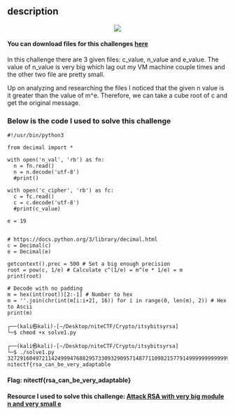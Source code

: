 
## description

<p align="center">
  <img src="https://user-images.githubusercontent.com/106710730/209480410-c2316a90-68da-40e5-ad3a-75214895a08a.png">
</p>

#### You can download files for this challenges [here](https://github.com/vtran0314/niteCTF2022-Write-Up/tree/main/crypto)

In this challenge there are 3 given files: c_value, n_value and e_value.
The value of n_value is very big which lag out my VM machine couple times and the other two file are pretty small.

Up on analyzing and researching the files I noticed that the given n value is it greater than the value of m^e. Therefore, we can take a cube root of c and get the original message.


### Below is the code I used to solve this challenge

```
#!/usr/bin/python3

from decimal import *

with open('n_val', 'rb') as fn:
  n = fn.read()
  n = n.decode('utf-8')
  #print()

with open('c_cipher', 'rb') as fc:
  c = fc.read()
  c = c.decode('utf-8')
  #print(c_value)
  
e = 19


# https://docs.python.org/3/library/decimal.html
c = Decimal(c)
e = Decimal(e)

getcontext().prec = 500 # Set a big enough precision
root = pow(c, 1/e) # Calculate c^(1/e) = m^(e * 1/e) = m
print(root)

# Decode with no padding
m = hex(int(root))[2:-1] # Number to hex
m = ''.join(chr(int(m[i:i+2], 16)) for i in range(0, len(m), 2)) # Hex to Ascii
print(m)

```


```
┌──(kali㉿kali)-[~/Desktop/niteCTF/Crypto/itsybitsyrsa]
└─$ chmod +x solve1.py 
                                                           
┌──(kali㉿kali)-[~/Desktop/niteCTF/Crypto/itsybitsyrsa]
└─$ ./solve1.py 
32729160497211424999476882957330932909571487711098215779149999999999999999999999999999999999999999999999999999999999999999999999999999999999999999999999999999999999999999999999999999999999999999999999999999999999999999999999999999999999
nitectf{rsa_can_be_very_adaptable
```

#### Flag: nitectf{rsa_can_be_very_adaptable}

#### Resource I used to solve this challenge: [Attack RSA with very big module n and very small e](https://user-images.githubusercontent.com/106710730/209481119-7f584fc6-bbc7-443f-b735-48c5bb207a23.png)


